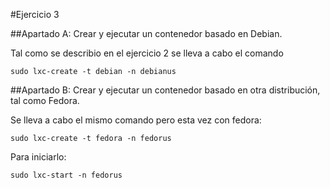 #Ejercicio 3

##Apartado A: Crear y ejecutar un contenedor basado en Debian.

Tal como se describio en el ejercicio 2 se lleva a cabo el comando

    sudo lxc-create -t debian -n debianus
    
##Apartado B: Crear y ejecutar un contenedor basado en otra distribución, tal como Fedora.

Se lleva a cabo el mismo comando pero esta vez con fedora:

    sudo lxc-create -t fedora -n fedorus
    
Para iniciarlo:

    sudo lxc-start -n fedorus
    
